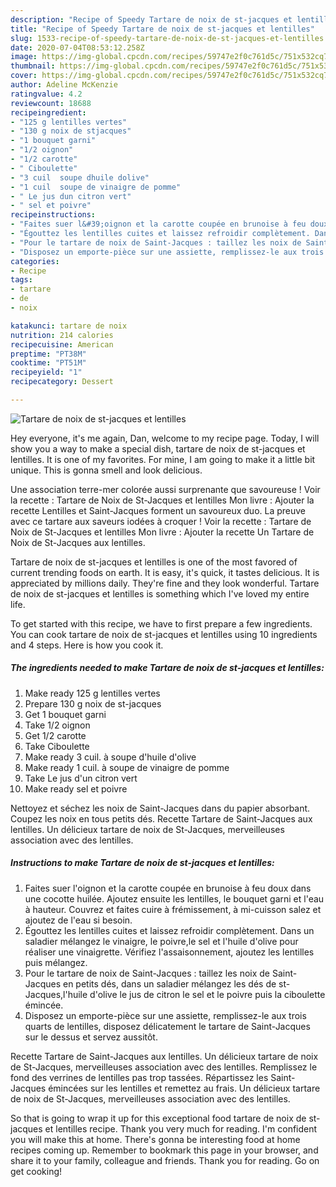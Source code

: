 ```yaml
---
description: "Recipe of Speedy Tartare de noix de st-jacques et lentilles"
title: "Recipe of Speedy Tartare de noix de st-jacques et lentilles"
slug: 1533-recipe-of-speedy-tartare-de-noix-de-st-jacques-et-lentilles
date: 2020-07-04T08:53:12.258Z
image: https://img-global.cpcdn.com/recipes/59747e2f0c761d5c/751x532cq70/tartare-de-noix-de-st-jacques-et-lentilles-photo-principale-de-la-recette.jpg
thumbnail: https://img-global.cpcdn.com/recipes/59747e2f0c761d5c/751x532cq70/tartare-de-noix-de-st-jacques-et-lentilles-photo-principale-de-la-recette.jpg
cover: https://img-global.cpcdn.com/recipes/59747e2f0c761d5c/751x532cq70/tartare-de-noix-de-st-jacques-et-lentilles-photo-principale-de-la-recette.jpg
author: Adeline McKenzie
ratingvalue: 4.2
reviewcount: 18688
recipeingredient:
- "125 g lentilles vertes"
- "130 g noix de stjacques"
- "1 bouquet garni"
- "1/2 oignon"
- "1/2 carotte"
- " Ciboulette"
- "3 cuil  soupe dhuile dolive"
- "1 cuil  soupe de vinaigre de pomme"
- " Le jus dun citron vert"
- " sel et poivre"
recipeinstructions:
- "Faites suer l&#39;oignon et la carotte coupée en brunoise à feu doux dans une cocotte huilée. Ajoutez ensuite les lentilles, le bouquet garni et l&#39;eau à hauteur. Couvrez et faites cuire à frémissement, à mi-cuisson salez et ajoutez de l&#39;eau si besoin."
- "Égouttez les lentilles cuites et laissez refroidir complètement. Dans un saladier mélangez le vinaigre, le poivre,le sel et l&#39;huile d&#39;olive pour réaliser une vinaigrette. Vérifiez l&#39;assaisonnement, ajoutez les lentilles puis mélangez."
- "Pour le tartare de noix de Saint-Jacques : taillez les noix de Saint-Jacques en petits dés, dans un saladier mélangez les dés de st-Jacques,l&#39;huile d&#39;olive le jus de citron le sel et le poivre puis la ciboulette émincée."
- "Disposez un emporte-pièce sur une assiette, remplissez-le aux trois quarts de lentilles, disposez délicatement le tartare de Saint-Jacques sur le dessus et servez aussitôt."
categories:
- Recipe
tags:
- tartare
- de
- noix

katakunci: tartare de noix 
nutrition: 214 calories
recipecuisine: American
preptime: "PT38M"
cooktime: "PT51M"
recipeyield: "1"
recipecategory: Dessert

---
```



![Tartare de noix de st-jacques et lentilles](https://img-global.cpcdn.com/recipes/59747e2f0c761d5c/751x532cq70/tartare-de-noix-de-st-jacques-et-lentilles-photo-principale-de-la-recette.jpg)

Hey everyone, it's me again, Dan, welcome to my recipe page. Today, I will show you a way to make a special dish, tartare de noix de st-jacques et lentilles. It is one of my favorites. For mine, I am going to make it a little bit unique. This is gonna smell and look delicious.

Une association terre-mer colorée aussi surprenante que savoureuse ! Voir la recette : Tartare de Noix de St-Jacques et lentilles Mon livre : Ajouter la recette Lentilles et Saint-Jacques forment un savoureux duo. La preuve avec ce tartare aux saveurs iodées à croquer ! Voir la recette : Tartare de Noix de St-Jacques et lentilles Mon livre : Ajouter la recette Un Tartare de Noix de St-Jacques aux lentilles.

Tartare de noix de st-jacques et lentilles is one of the most favored of current trending foods on earth. It is easy, it's quick, it tastes delicious. It is appreciated by millions daily. They're fine and they look wonderful. Tartare de noix de st-jacques et lentilles is something which I've loved my entire life.


To get started with this recipe, we have to first prepare a few ingredients. You can cook tartare de noix de st-jacques et lentilles using 10 ingredients and 4 steps. Here is how you cook it.

<!--inarticleads1-->

##### The ingredients needed to make Tartare de noix de st-jacques et lentilles:

1. Make ready 125 g lentilles vertes
1. Prepare 130 g noix de st-jacques
1. Get 1 bouquet garni
1. Take 1/2 oignon
1. Get 1/2 carotte
1. Take  Ciboulette
1. Make ready 3 cuil. à soupe d&#39;huile d&#39;olive
1. Make ready 1 cuil. à soupe de vinaigre de pomme
1. Take  Le jus d&#39;un citron vert
1. Make ready  sel et poivre


Nettoyez et séchez les noix de Saint-Jacques dans du papier absorbant. Coupez les noix en tous petits dés. Recette Tartare de Saint-Jacques aux lentilles. Un délicieux tartare de noix de St-Jacques, merveilleuses association avec des lentilles. 

<!--inarticleads2-->

##### Instructions to make Tartare de noix de st-jacques et lentilles:

1. Faites suer l&#39;oignon et la carotte coupée en brunoise à feu doux dans une cocotte huilée. Ajoutez ensuite les lentilles, le bouquet garni et l&#39;eau à hauteur. Couvrez et faites cuire à frémissement, à mi-cuisson salez et ajoutez de l&#39;eau si besoin.
1. Égouttez les lentilles cuites et laissez refroidir complètement. Dans un saladier mélangez le vinaigre, le poivre,le sel et l&#39;huile d&#39;olive pour réaliser une vinaigrette. Vérifiez l&#39;assaisonnement, ajoutez les lentilles puis mélangez.
1. Pour le tartare de noix de Saint-Jacques : taillez les noix de Saint-Jacques en petits dés, dans un saladier mélangez les dés de st-Jacques,l&#39;huile d&#39;olive le jus de citron le sel et le poivre puis la ciboulette émincée.
1. Disposez un emporte-pièce sur une assiette, remplissez-le aux trois quarts de lentilles, disposez délicatement le tartare de Saint-Jacques sur le dessus et servez aussitôt.


Recette Tartare de Saint-Jacques aux lentilles. Un délicieux tartare de noix de St-Jacques, merveilleuses association avec des lentilles. Remplissez le fond des verrines de lentilles pas trop tassées. Répartissez les Saint-Jacques émincées sur les lentilles et remettez au frais. Un délicieux tartare de noix de St-Jacques, merveilleuses association avec des lentilles. 

So that is going to wrap it up for this exceptional food tartare de noix de st-jacques et lentilles recipe. Thank you very much for reading. I'm confident you will make this at home. There's gonna be interesting food at home recipes coming up. Remember to bookmark this page in your browser, and share it to your family, colleague and friends. Thank you for reading. Go on get cooking!
